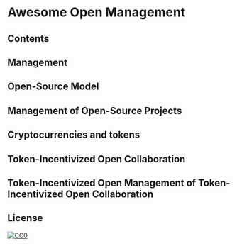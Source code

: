 # Awesome Open Management
## Contents
## Management
## Open-Source Model
## Management of Open-Source Projects
## Cryptocurrencies and tokens
## Token-Incentivized Open Collaboration
## Token-Incentivized Open Management of Token-Incentivized Open Collaboration
## License

[![CC0](http://mirrors.creativecommons.org/presskit/buttons/88x31/svg/cc-zero.svg)](https://creativecommons.org/publicdomain/zero/1.0/)
